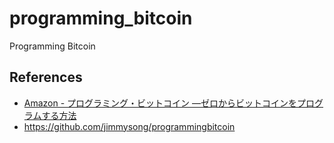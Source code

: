 # programming_bitcoin
Programming Bitcoin

## References
* [Amazon - プログラミング・ビットコイン ―ゼロからビットコインをプログラムする方法]( https://www.amazon.co.jp/dp/4873119022 )
* https://github.com/jimmysong/programmingbitcoin